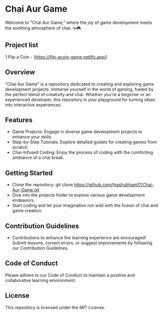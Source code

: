 
# Chai Aur Game

Welcome to "Chai Aur Game," where the joy of game development meets the soothing atmosphere of chai. ☕🎮


## Project list


1.Flip a Coin - (https://flip-acoin-game.netlify.app/)

## Overview

"Chai Aur Game" is a repository dedicated to creating and exploring game development projects. Immerse yourself in the world of gaming, fueled by the perfect blend of creativity and chai. Whether you're a beginner or an experienced developer, this repository is your playground for turning ideas into interactive experiences.



## Features

- Game Projects: Engage in diverse game development projects to enhance your skills.
- Step-by-Step Tutorials: Explore detailed guides for creating games from scratch.
- Chai-Infused Coding: Enjoy the process of coding with the comforting ambiance of a chai break.
## Getting Started

- Clone the repository: git clone https://github.com/jhashubham17/Chai-Aur-Game.git
- Dive into the projects folder to explore various game development endeavors.
- Start coding and let your imagination run wild with the fusion of chai and game creation.
## Contribution Guidelines
 
 - Contributions to enhance the learning experience are encouraged! Submit lessons, correct errors, or suggest improvements by following our Contribution Guidelines.
## Code of Conduct

Please adhere to our Code of Conduct to maintain a positive and collaborative learning environment.


## License

This repository is licensed under the MIT License.

